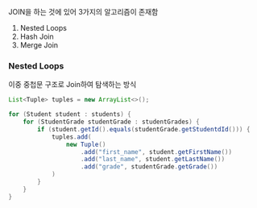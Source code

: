 JOIN을 하는 것에 있어 3가지의 알고리즘이 존재함
1. Nested Loops
2. Hash Join
3. Merge Join

### Nested Loops
이중 중첩문 구조로 Join하여 탐색하는 방식
```java
List<Tuple> tuples = new ArrayList<>();

for (Student student : students) {
	for (StudentGrade studentGrade : studentGrades) {
		if (student.getId().equals(studentGrade.getStudentdId())) {
			tuples.add(
				new Tuple()
					.add("first_name", student.getFirstName())
					.add("last_name", student.getLastName())
					.add("grade", studentGrade.getGrade())
			)
		}
	}
}
```

